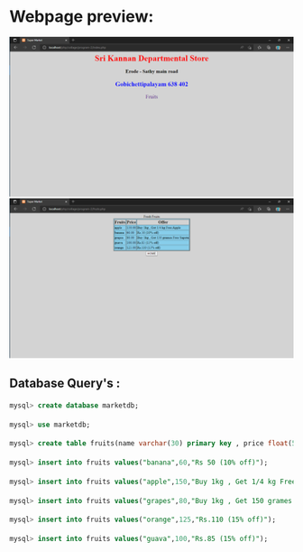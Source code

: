 # Webpage preview:

![Home Page](./img/home.png)
![Second Page](./img/secondpage.png)

##  Database Query's :

```sql
mysql> create database marketdb;

mysql> use marketdb;

mysql> create table fruits(name varchar(30) primary key , price float(5,2),offer varchar(70));

mysql> insert into fruits values("banana",60,"Rs 50 (10% off)");

mysql> insert into fruits values("apple",150,"Buy 1kg , Get 1/4 kg Free Apple");

mysql> insert into fruits values("grapes",80,"Buy 1kg , Get 150 grames Free Sapota")

mysql> insert into fruits values("orange",125,"Rs.110 (15% off)");

mysql> insert into fruits values("guava",100,"Rs.85 (15% off)");

```
